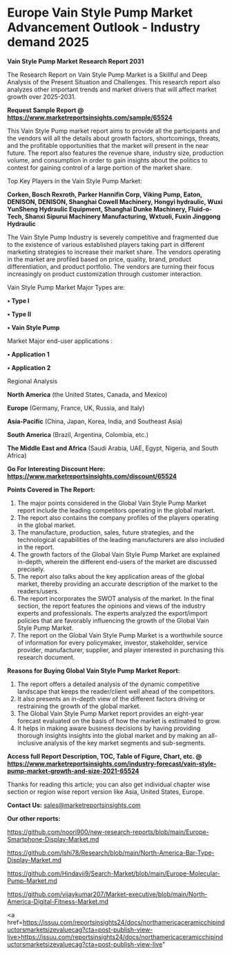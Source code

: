 # Europe Vain Style Pump Market Advancement Outlook - Industry demand 2025

<strong>Vain Style Pump Market Research Report 2031</strong>

The Research Report on Vain Style Pump Market is a Skillful and Deep Analysis of the Present Situation and Challenges. This research report also analyzes other important trends and market drivers that will affect market growth over 2025-2031.

<strong>Request Sample Report @ <a href=https://www.marketreportsinsights.com/sample/65524>https://www.marketreportsinsights.com/sample/65524</a></strong>

This Vain Style Pump market report aims to provide all the participants and the vendors will all the details about growth factors, shortcomings, threats, and the profitable opportunities that the market will present in the near future. The report also features the revenue share, industry size, production volume, and consumption in order to gain insights about the politics to contest for gaining control of a large portion of the market share.

Top Key Players in the Vain Style Pump Market:

<strong>Corken, Bosch Rexroth, Parker Hannifin Corp, Viking Pump, Eaton, DENISON, DENISON, Shanghai Cowell Machinery, Hongyi hydraulic, Wuxi YunSheng Hydraulic Equipment, Shanghai Dunke Machinery, Fluid-o-Tech, Shanxi Sipurui Machinery Manufacturing, Wxtuoli, Fuxin Jinggong Hydraulic</strong>

The Vain Style Pump Industry is severely competitive and fragmented due to the existence of various established players taking part in different marketing strategies to increase their market share. The vendors operating in the market are profiled based on price, quality, brand, product differentiation, and product portfolio. The vendors are turning their focus increasingly on product customization through customer interaction.

Vain Style Pump Market Major Types are:

<strong>• Type I

• Type II

• Vain Style Pump</strong>

Market Major end-user applications :

<strong>• Application 1

• Application 2</strong>

Regional Analysis

</u><strong><b>North America</b></strong> (the United States, Canada, and Mexico)

<strong><b>Europe </b></strong>(Germany, France, UK, Russia, and Italy)

<strong><b>Asia-Pacific</b></strong> (China, Japan, Korea, India, and Southeast Asia)

<strong><b>South America</b></strong> (Brazil, Argentina, Colombia, etc.)

<strong><b>The Middle East and Africa</b></strong> (Saudi Arabia, UAE, Egypt, Nigeria, and South Africa)

<strong>Go For Interesting Discount Here: <a href=https://www.marketreportsinsights.com/discount/65524>https://www.marketreportsinsights.com/discount/65524</a></strong>

<strong>Points Covered in The Report:</strong>
<ol>
  <li>The major points considered in the Global Vain Style Pump Market report include the leading competitors operating in the global market.</li>
  <li>The report also contains the company profiles of the players operating in the global market.</li>
  <li>The manufacture, production, sales, future strategies, and the technological capabilities of the leading manufacturers are also included in the report.</li>
  <li>The growth factors of the Global Vain Style Pump Market are explained in-depth, wherein the different end-users of the market are discussed precisely.</li>
  <li>The report also talks about the key application areas of the global market, thereby providing an accurate description of the market to the readers/users.</li>
  <li>The report incorporates the SWOT analysis of the market. In the final section, the report features the opinions and views of the industry experts and professionals. The experts analyzed the export/import policies that are favorably influencing the growth of the Global Vain Style Pump Market.</li>
  <li>The report on the Global Vain Style Pump Market is a worthwhile source of information for every policymaker, investor, stakeholder, service provider, manufacturer, supplier, and player interested in purchasing this research document.</li>
</ol>
<strong>Reasons for Buying Global Vain Style Pump Market Report:</strong>

<ol>
  <li>The report offers a detailed analysis of the dynamic competitive landscape that keeps the reader/client well ahead of the competitors.</li>
  <li>It also presents an in-depth view of the different factors driving or restraining the growth of the global market.</li>
  <li>The Global Vain Style Pump Market report provides an eight-year forecast evaluated on the basis of how the market is estimated to grow.</li>
  <li>It helps in making aware business decisions by having providing thorough insights insights into the global market and by making an all-inclusive analysis of the key market segments and sub-segments.</li>
</ol>
<strong>Access full Report Description, TOC, Table of Figure, Chart, etc. @ <a href=https://www.marketreportsinsights.com/industry-forecast/vain-style-pump-market-growth-and-size-2021-65524>https://www.marketreportsinsights.com/industry-forecast/vain-style-pump-market-growth-and-size-2021-65524</a></strong>


Thanks for reading this article; you can also get individual chapter wise section or region wise report version like Asia, United States, Europe.

<strong>Contact Us:</strong>
sales@marketreportsinsights.com

<strong>Our other reports:</strong>

<a href=https://github.com/noori900/new-research-reports/blob/main/Europe-Smartphone-Display-Market.md>https://github.com/noori900/new-research-reports/blob/main/Europe-Smartphone-Display-Market.md</a>

<a href=https://github.com/Ishi78/Research/blob/main/North-America-Bar-Type-Display-Market.md>https://github.com/Ishi78/Research/blob/main/North-America-Bar-Type-Display-Market.md</a>

<a href=https://github.com/Hindavii9/Search-Market/blob/main/Europe-Molecular-Pump-Market.md>https://github.com/Hindavii9/Search-Market/blob/main/Europe-Molecular-Pump-Market.md</a>

<a href=https://github.com/vijaykumar207/Market-executive/blob/main/North-America-Digital-Fitness-Market.md>https://github.com/vijaykumar207/Market-executive/blob/main/North-America-Digital-Fitness-Market.md</a>

<a href=https://issuu.com/reportsinsights24/docs/northamericaceramicchipinductorsmarketsizevaluecag?cta=post-publish-view-live>https://issuu.com/reportsinsights24/docs/northamericaceramicchipinductorsmarketsizevaluecag?cta=post-publish-view-live</a>"

